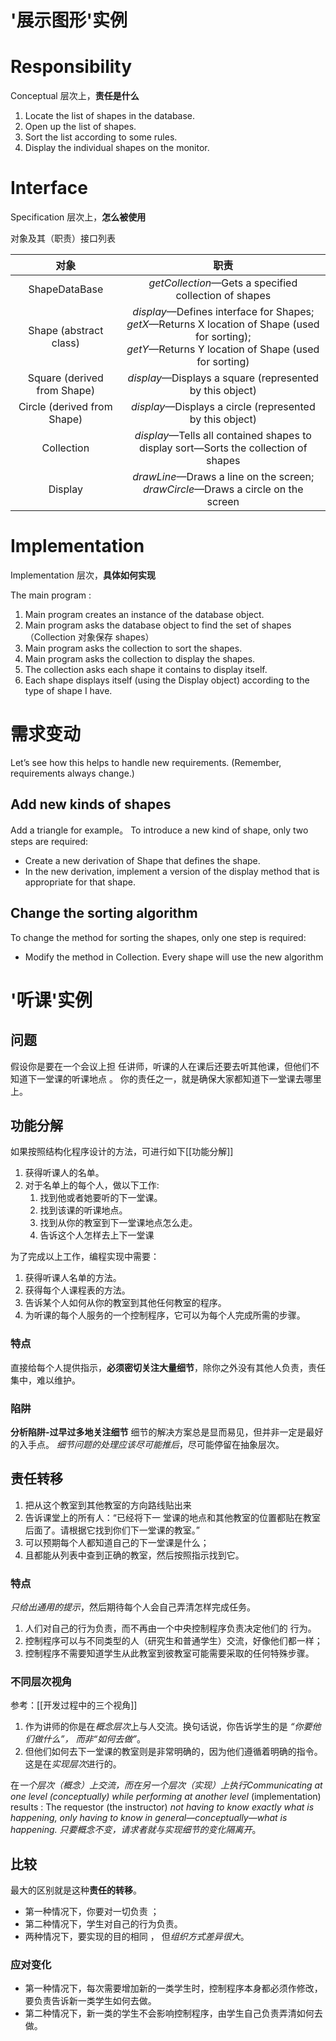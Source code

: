 # '展示图形'实例

# Responsibility
Conceptual 层次上，**责任是什么**

1. Locate the list of shapes in the database. 
2. Open up the list of shapes. 
3. Sort the list according to some rules. 
4. Display the individual shapes on the monitor.

# Interface
Specification 层次上，**怎么被使用**

对象及其（职责）接口列表

|   对象    | 职责 |
| :-----------: | :-----------: |
| ShapeDataBase | *getCollection*—Gets a specified collection of shapes|
| Shape (abstract class) | *display*—Defines interface for Shapes;<br> *getX*—Returns X location of Shape (used for sorting);<br>*getY*—Returns Y location of Shape (used for sorting)|
| Square (derived from Shape) | *display*—Displays a square (represented by this object)|
| Circle (derived from Shape)| *display*—Displays a circle (represented by this object)|
| Collection | *display*—Tells all contained shapes to display sort—Sorts the collection of shapes|
| Display | *drawLine*—Draws a line on the screen;<br> *drawCircle*—Draws a circle on the screen|


# Implementation
Implementation 层次，**具体如何实现**

The main program :
1. Main program creates an instance of the database object.
2. Main program asks the database object to find the set of shapes（Collection 对象保存 shapes）
3. Main program asks the collection to sort the shapes.
4. Main program asks the collection to display the shapes.
5. The collection asks each shape it contains to display itself.
6. Each shape displays itself (using the Display object) according to the type of shape I have.



# 需求变动
Let’s see how this helps to handle new requirements. (Remember, requirements always change.) 

## Add new kinds of shapes
Add a triangle for example。
To introduce a new kind of shape, only two steps are required: 
- Create a new derivation of Shape that defines the shape. 
- In the new derivation, implement a version of the display method that is appropriate for that shape. 


## Change the sorting algorithm
To change the method for sorting the shapes, only one step is required: 
- Modify the method in Collection. Every shape will use the new algorithm

# '听课'实例
## 问题
假设你是要在一个会议上担 任讲师，听课的人在课后还要去听其他课，但他们不知道下一堂课的听课地点 。 你的责任之一，就是确保大家都知道下一堂课去哪里上。 

## 功能分解
如果按照结构化程序设计的方法，可进行如下[[功能分解]]
1. 获得听课人的名单。 
2. 对于名单上的每个人，做以下工作:
	1. 找到他或者她要听的下一堂课。 
	2. 找到该课的听课地点。 
	3. 找到从你的教室到下一堂课地点怎么走。 
	4. 告诉这个人怎样去上下一堂课

为了完成以上工作，编程实现中需要： 
1. 获得听课人名单的方法。 
2. 获得每个人课程表的方法。 
3. 告诉某个人如何从你的教室到其他任何教室的程序。 
4. 为听课的每个人服务的一个控制程序，它可以为每个人完成所需的步骤。

### 特点
直接给每个人提供指示，**必须密切关注大量细节**，除你之外没有其他人负责，责任集中，难以维护。

### 陷阱
**分析陷阱-过早过多地关注细节**
细节的解决方案总是显而易见，但并非一定是最好的入手点。
*细节问题的处理应该尽可能推后*，尽可能停留在抽象层次。

## 责任转移
1. 把从这个教室到其他教室的方向路线贴出来
2. 告诉课堂上的所有人：“已经将下一 堂课的地点和其他教室的位置都贴在教室后面了。请根据它找到你们下一堂课的教室。”
3. 可以预期每个人都知道自己的下一堂课是什么；
4. 且都能从列表中查到正确的教室，然后按照指示找到它。

### 特点
*只给出通用的提示*，然后期待每个人会自己弄清怎样完成任务。

1. 人们对自己的行为负责，而不再由一个中央控制程序负责决定他们的 行为。
2. 控制程序可以与不同类型的人（研究生和普通学生）交流，好像他们都一样；
3. 控制程序不需要知道学生从此教室到彼教室可能需要采取的任何特殊步骤。

### 不同层次视角
参考：[[开发过程中的三个视角]]

1. 作为讲师的你是在*概念层次*上与人交流。换句话说，你告诉学生的是 *“你要他们做什么”， 而非“如何去做”*。
2. 但他们如何去下一堂课的教室则是非常明确的，因为他们遵循着明确的指令。这是在*实现层次*进行的。

在*一个层次（概念）上交流，而在另一个层次（实现）上执行Communicating at one level (conceptually) while performing at another level*  (implementation) results :
The requestor (the instructor) *not having to know exactly what is happening, only having to know in general—conceptually—what is happening.*
*只要概念不变，请求者就与实现细节的变化隔离开*。


## 比较
最大的区别就是这种**责任的转移**。
- 第一种情况下，你要对一切负责 ； 
- 第二种情况下，学生对自己的行为负责。
- 两种情况下，要实现的目的相同 ， 但*组织方式差异很大*。

### 应对变化
- 第一种情况下，每次需要增加新的一类学生时，控制程序本身都必须作修改，要负责告诉新一类学生如何去做。
- 第二种情况下，新一类的学生不会影响控制程序，由学生自己负责弄清如何去做。